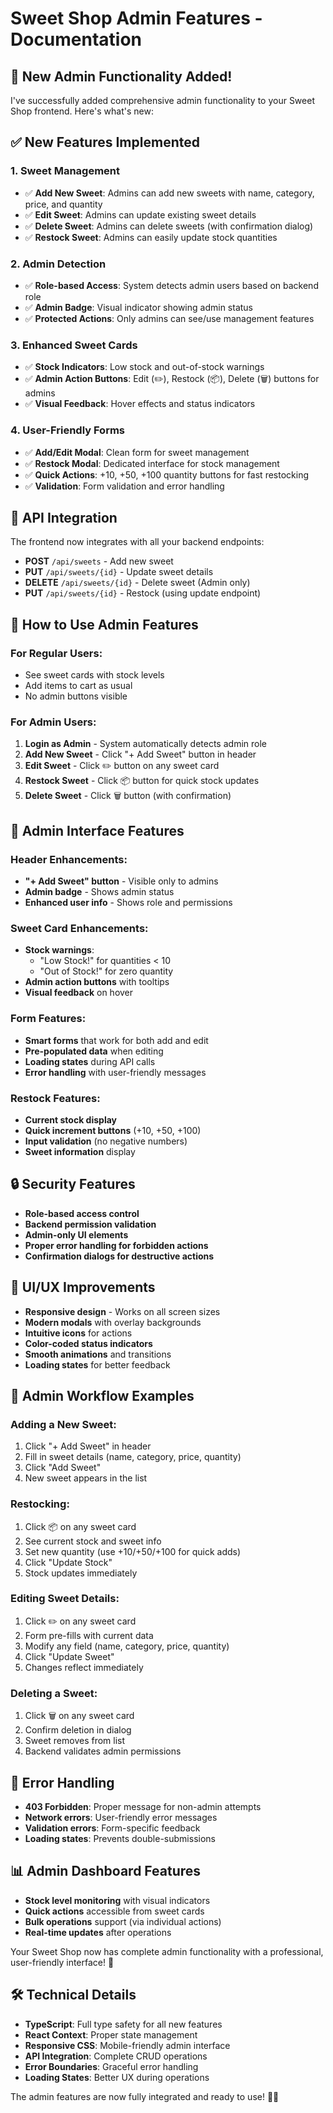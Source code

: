 # Sweet Shop Admin Features - Documentation

## 🎉 New Admin Functionality Added!

I've successfully added comprehensive admin functionality to your Sweet Shop frontend. Here's what's new:

## ✅ New Features Implemented

### 1. **Sweet Management**
- ✅ **Add New Sweet**: Admins can add new sweets with name, category, price, and quantity
- ✅ **Edit Sweet**: Admins can update existing sweet details
- ✅ **Delete Sweet**: Admins can delete sweets (with confirmation dialog)
- ✅ **Restock Sweet**: Admins can easily update stock quantities

### 2. **Admin Detection**
- ✅ **Role-based Access**: System detects admin users based on backend role
- ✅ **Admin Badge**: Visual indicator showing admin status
- ✅ **Protected Actions**: Only admins can see/use management features

### 3. **Enhanced Sweet Cards**
- ✅ **Stock Indicators**: Low stock and out-of-stock warnings
- ✅ **Admin Action Buttons**: Edit (✏️), Restock (📦), Delete (🗑️) buttons for admins
- ✅ **Visual Feedback**: Hover effects and status indicators

### 4. **User-Friendly Forms**
- ✅ **Add/Edit Modal**: Clean form for sweet management
- ✅ **Restock Modal**: Dedicated interface for stock management
- ✅ **Quick Actions**: +10, +50, +100 quantity buttons for fast restocking
- ✅ **Validation**: Form validation and error handling

## 🔧 API Integration

The frontend now integrates with all your backend endpoints:

- **POST** `/api/sweets` - Add new sweet
- **PUT** `/api/sweets/{id}` - Update sweet details
- **DELETE** `/api/sweets/{id}` - Delete sweet (Admin only)
- **PUT** `/api/sweets/{id}` - Restock (using update endpoint)

## 🎯 How to Use Admin Features

### **For Regular Users:**
- See sweet cards with stock levels
- Add items to cart as usual
- No admin buttons visible

### **For Admin Users:**
1. **Login as Admin** - System automatically detects admin role
2. **Add New Sweet** - Click "+ Add Sweet" button in header
3. **Edit Sweet** - Click ✏️ button on any sweet card
4. **Restock Sweet** - Click 📦 button for quick stock updates
5. **Delete Sweet** - Click 🗑️ button (with confirmation)

## 📱 Admin Interface Features

### **Header Enhancements:**
- **"+ Add Sweet" button** - Visible only to admins
- **Admin badge** - Shows admin status
- **Enhanced user info** - Shows role and permissions

### **Sweet Card Enhancements:**
- **Stock warnings**: 
  - "Low Stock!" for quantities < 10
  - "Out of Stock!" for zero quantity
- **Admin action buttons** with tooltips
- **Visual feedback** on hover

### **Form Features:**
- **Smart forms** that work for both add and edit
- **Pre-populated data** when editing
- **Loading states** during API calls
- **Error handling** with user-friendly messages

### **Restock Features:**
- **Current stock display**
- **Quick increment buttons** (+10, +50, +100)
- **Input validation** (no negative numbers)
- **Sweet information** display

## 🔒 Security Features

- **Role-based access control**
- **Backend permission validation**
- **Admin-only UI elements**
- **Proper error handling for forbidden actions**
- **Confirmation dialogs for destructive actions**

## 🎨 UI/UX Improvements

- **Responsive design** - Works on all screen sizes
- **Modern modals** with overlay backgrounds
- **Intuitive icons** for actions
- **Color-coded status indicators**
- **Smooth animations** and transitions
- **Loading states** for better feedback

## 🚀 Admin Workflow Examples

### **Adding a New Sweet:**
1. Click "+ Add Sweet" in header
2. Fill in sweet details (name, category, price, quantity)
3. Click "Add Sweet"
4. New sweet appears in the list

### **Restocking:**
1. Click 📦 on any sweet card
2. See current stock and sweet info
3. Set new quantity (use +10/+50/+100 for quick adds)
4. Click "Update Stock"
5. Stock updates immediately

### **Editing Sweet Details:**
1. Click ✏️ on any sweet card
2. Form pre-fills with current data
3. Modify any field (name, category, price, quantity)
4. Click "Update Sweet"
5. Changes reflect immediately

### **Deleting a Sweet:**
1. Click 🗑️ on any sweet card
2. Confirm deletion in dialog
3. Sweet removes from list
4. Backend validates admin permissions

## 🔧 Error Handling

- **403 Forbidden**: Proper message for non-admin attempts
- **Network errors**: User-friendly error messages
- **Validation errors**: Form-specific feedback
- **Loading states**: Prevents double-submissions

## 📊 Admin Dashboard Features

- **Stock level monitoring** with visual indicators
- **Quick actions** accessible from sweet cards
- **Bulk operations** support (via individual actions)
- **Real-time updates** after operations

Your Sweet Shop now has complete admin functionality with a professional, user-friendly interface! 🎊

## 🛠️ Technical Details

- **TypeScript**: Full type safety for all new features
- **React Context**: Proper state management
- **Responsive CSS**: Mobile-friendly admin interface
- **API Integration**: Complete CRUD operations
- **Error Boundaries**: Graceful error handling
- **Loading States**: Better UX during operations

The admin features are now fully integrated and ready to use! 🍭✨